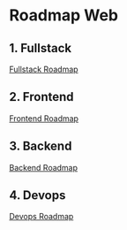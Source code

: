 # Roadmap Web

## 1. Fullstack

[Fullstack Roadmap](fullstack/README.md)

## 2. Frontend

[Frontend Roadmap](frontend/README.md)

## 3. Backend

[Backend Roadmap](backend/README.md)

## 4. Devops

[Devops Roadmap](devops/README.md)
